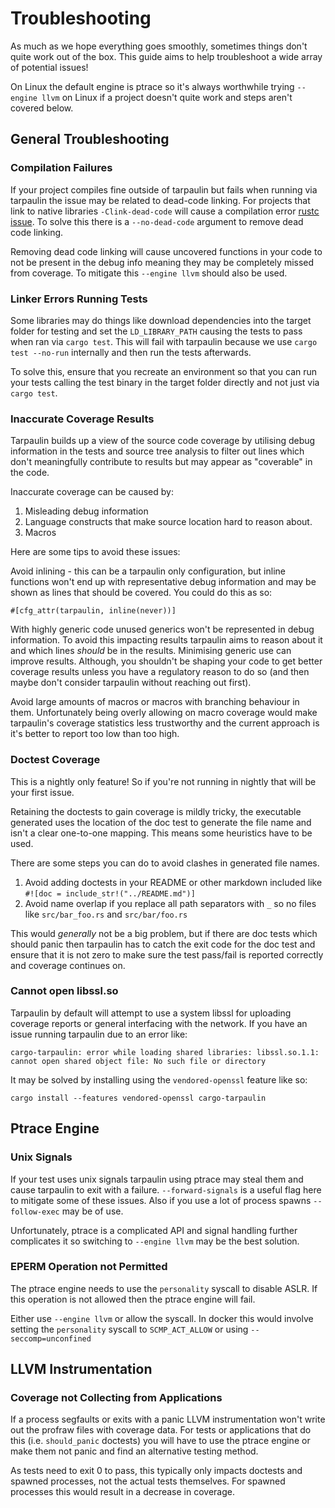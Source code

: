 # Troubleshooting

As much as we hope everything goes smoothly, sometimes things don't quite work
out of the box. This guide aims to help troubleshoot a wide array of potential
issues!

On Linux the default engine is ptrace so it's always worthwhile trying
`--engine llvm` on Linux if a project doesn't quite work and steps aren't covered
below.

## General Troubleshooting

### Compilation Failures

If your project compiles fine outside of tarpaulin but fails when running
via tarpaulin the issue may be related to dead-code linking. For projects
that link to native libraries `-Clink-dead-code` will cause a compilation
error [rustc issue](https://github.com/rust-lang/rust/issues/64685). To solve
this there is a `--no-dead-code` argument to remove dead code linking. 

Removing dead code linking will cause uncovered functions in your code to
not be present in the debug info meaning they may be completely missed from
coverage. To mitigate this `--engine llvm` should also be used.

### Linker Errors Running Tests

Some libraries may do things like download dependencies into the target
folder for testing and set the `LD_LIBRARY_PATH` causing the tests to pass
when ran via `cargo test`. This will fail with tarpaulin because we use
`cargo test --no-run` internally and then run the tests afterwards. 

To solve this, ensure that you recreate an environment so that you can run your
tests calling the test binary in the target folder directly and not just via
`cargo test`.

### Inaccurate Coverage Results

Tarpaulin builds up a view of the source code coverage by utilising debug
information in the tests and source tree analysis to filter out lines which
don't meaningfully contribute to results but may appear as "coverable" in the
code.

Inaccurate coverage can be caused by:

1. Misleading debug information
2. Language constructs that make source location hard to reason about.
3. Macros

Here are some tips to avoid these issues:

Avoid inlining - this can be a tarpaulin only configuration, but inline
functions won't end up with representative debug information and may be
shown as lines that should be covered. You could do this as so:

```
#[cfg_attr(tarpaulin, inline(never))]
```

With highly generic code unused generics won't be represented in debug
information. To avoid this impacting results tarpaulin aims to reason about
it and which lines _should_ be in the results. Minimising generic use can
improve results. Although, you shouldn't be shaping your code to get better
coverage results unless you have a regulatory reason to do so (and then maybe
don't consider tarpaulin without reaching out first).

Avoid large amounts of macros or macros with branching behaviour in them.
Unfortunately being overly allowing on macro coverage would make tarpaulin's
coverage statistics less trustworthy and the current approach is it's better
to report too low than too high.

### Doctest Coverage

This is a nightly only feature! So if you're not running in nightly that will
be your first issue.

Retaining the doctests to gain coverage is mildly tricky, the executable
generated uses the location of the doc test to generate the file name and
isn't a clear one-to-one mapping. This means some heuristics have to be used.

There are some steps you can do to avoid clashes in generated file names.

1. Avoid adding doctests in your README or other markdown included like 
`#![doc = include_str!("../README.md")]` 
2. Avoid name overlap if you replace all path separators with `_` so no
files like `src/bar_foo.rs` and `src/bar/foo.rs` 

This would _generally_ not be a big problem, but if there are doc tests which
should panic then tarpaulin has to catch the exit code for the doc test and
ensure that it is not zero to make sure the test pass/fail is reported
correctly and coverage continues on.

### Cannot open libssl.so

Tarpaulin by default will attempt to use a system libssl for uploading coverage
reports or general interfacing with the network. If you have an issue running
tarpaulin due to an error like:

```
cargo-tarpaulin: error while loading shared libraries: libssl.so.1.1: cannot open shared object file: No such file or directory
```

It may be solved by installing using the `vendored-openssl` feature like so:

```
cargo install --features vendored-openssl cargo-tarpaulin
```

## Ptrace Engine

### Unix Signals

If your test uses unix signals tarpaulin using ptrace may steal them and cause
tarpaulin to exit with a failure. `--forward-signals` is a useful flag here to
mitigate some of these issues. Also if you use a lot of process spawns
`--follow-exec` may be of use.

Unfortunately, ptrace is a complicated API and signal handling further
complicates it so switching to `--engine llvm` may be the best solution.

### EPERM Operation not Permitted

The ptrace engine needs to use the `personality` syscall to disable ASLR. If
this operation is not allowed then the ptrace engine will fail.

Either use `--engine llvm` or allow the syscall. In docker this would involve
setting the `personality` syscall to `SCMP_ACT_ALLOW` or using
`--seccomp=unconfined`

## LLVM Instrumentation

### Coverage not Collecting from Applications

If a process segfaults or exits with a panic LLVM instrumentation won't write
out the profraw files with coverage data. For tests or applications that do this
(i.e. `should_panic` doctests) you will have to use the ptrace engine or make 
them not panic and find an alternative testing method.

As tests need to exit 0 to pass, this typically only impacts doctests and 
spawned processes, not the actual tests themselves. For spawned processes this
would result in a decrease in coverage.
